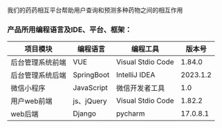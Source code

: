 我们的药药相互平台帮助用户查询和预测多种药物之间的相互作用

### 产品所用编程语言及IDE、平台、框架：

| 项目模块         | 编程语言   | 编程工具          | 版本号   |
| ---------------- | ---------- | ----------------- | -------- |
| 后台管理系统前端 | VUE        | Visual Stdio Code | 1.84.0   |
| 后台管理系统后端 | SpringBoot | IntelliJ IDEA     | 2023.1.2 |
| 微信小程序       | JavaScript | 微信开发者工具    | 1.0      |
| 用户web前端      | js、jQuery | Visual Stdio Code | 1.82.2   |
| web后端          | Django     | pycharm           | 17.0.8.1 |

